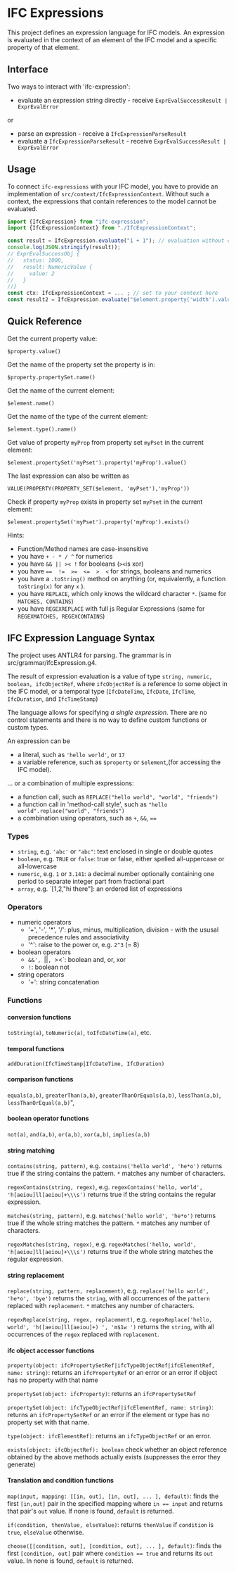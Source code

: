 # IFC Expressions

This project defines an expression language for IFC models. An expression is evaluated in the context of an element of the IFC model and a specific property of that element.

## Interface

Two ways to interact with 'ifc-expression':

- evaluate an expression string directly - receive `ExprEvalSuccessResult | ExprEvalError`

or

- parse an expression - receive a `IfcExpressionParseResult`
- evaluate a `IfcExpressionParseResult` - receive `ExprEvalSuccessResult | ExprEvalError`

## Usage

To connect `ifc-expressions` with your IFC model, you have to provide an
implementation of `src/context/IfcExpressionContext`. Without such a context, the expressions that
contain references to the model cannot be evaluated.

```ts
import {IfcExpression} from "ifc-expression";
import {IfcExpressionContext} from "./IfcExpressionContext";

const result = IfcExpression.evaluate("1 + 1"); // evaluation without context
console.log(JSON.stringify(result));
// ExprEvalSuccessObj {
//   status: 1000,
//   result: NumericValue {
//     value: 2
//   }
//}
const ctx: IfcExpressionContext = ... ; // set to your context here
const result2 = IfcExpression.evaluate("$element.property('width').value() * 2 ", ctx);
```

## Quick Reference

Get the current property value:

`$property.value()`

Get the name of the property set the property is in:

`$property.propertySet.name()`

Get the name of the current element:

`$element.name()`

Get the name of the type of the current element:

`$element.type().name()`

Get value of property `myProp` from property set `myPset` in the current element:

`$element.propertySet('myPset').property('myProp').value()`

The last expression can also be written as

`VALUE(PROPERTY(PROPERTY_SET($element, 'myPset'),'myProp'))`

Check if property `myProp` exists in property set `myPset` in the current element:

`$element.propertySet('myPset').property('myProp').exists()`

Hints:

- Function/Method names are case-insensitive
- you have `+ - * / ^` for numerics
- you have `&& || >< !` for booleans (`><`is xor)
- you have `==  !=  >=  <=  >  <` for strings, booleans and numerics
- you have a `.toString()` method on anything (or, equivalently, a function `toString(x)` for any `x` ).
- you have `REPLACE`, which only knows the wildcard character `*`. (same for `MATCHES, CONTAINS`)
- you have `REGEXREPLACE` with full js Regular Expressions (same for `REGEXMATCHES, REGEXCONTAINS`)

## IFC Expression Language Syntax

The project uses ANTLR4 for parsing. The grammar is in src/grammar/ifcExpression.g4.

The result of expression evaluation is a value of type `string, numeric, boolean, ifcObjectRef`, where `ifcObjectRef` is a reference to some object in the IFC model, or a temporal type (`IfcDateTime`, `IfcDate`, `IfcTime`, `IfcDuration`, and `IfcTimeStamp`)

The language allows for specifying _a single expression_. There are no control statements and there is no way
to define custom functions or custom types.

An expression can be

- a literal, such as `'hello world'`, or `17`
- a variable reference, such as `$property` or `$element`,(for accessing the IFC model).

... or a combination of multiple expressions:

- a function call, such as `REPLACE("hello world", "world", "friends")`
- a function call in 'method-call style', such as `"hello world".replace("world", "friends")`
- a combination using operators, such as `+`, `&&`, `==`

### Types

- `string`, e.g. `'abc'` or `"abc"`: text enclosed in single or double quotes
- `boolean`, e.g. `TRUE` or `false`: true or false, either spelled all-uppercase or all-lowercase
- `numeric`, e.g. `1` or `3.141`: a decimal number optionally containing one period to separate integer part from fractional part
- `array`, e.g. `[1,2,"hi there"]: an ordered list of expressions

### Operators

- numeric operators
  - '+', '-', '\*', '/': plus, minus, multiplication, division - with the ususal precedence rules and associativity
  - '^': raise to the power or, e.g. `2^3` (= 8)
- boolean operators
  - `&&', `||`, `><`: boolean and, or, xor
  - `!`: boolean not
- string operators
  - '+': string concatenation

### Functions

#### conversion functions

`toString(a)`, `toNumeric(a)`, `toIfcDateTime(a)`, etc.

#### temporal functions

`addDuration(IfcTimeStamp|IfcDateTime, IfcDuration)`

#### comparison functions

`equals(a,b)`, `greaterThan(a,b)`, `greaterThanOrEquals(a,b)`, `lessThan(a,b)`, `lessThanOrEqual(a,b)`",

#### boolean operator functions

`not(a)`, `and(a,b)`, `or(a,b)`, `xor(a,b)`, `implies(a,b)`

#### string matching

`contains(string, pattern)`, e.g. `contains('hello world', 'he*o')` returns true if the string contains the pattern. `*` matches any number of characters.

`regexContains(string, regex)`, e.g. `regexContains('hello, world', 'h[aeiou]ll[aeiou]+\\\s')` returns true if the string contains the regular expression.

`matches(string, pattern)`, e.g. `matches('hello world', 'he*o')` returns true if the whole string matches the pattern. `*` matches any number of characters.

`regexMatches(string, regex)`, e.g. `regexMatches('hello, world', 'h[aeiou]ll[aeiou]+\\\s')` returns true if the whole string matches the regular expression.

#### string replacement

`replace(string, pattern, replacement)`, e.g. `replace('hello world', 'he*o', 'bye')` returns the `string`, with all occurrences of the `pattern` replaced with `replacement`. `*` matches any number of characters.

`regexReplace(string, regex, replacement)`, e.g. `regexReplace('hello, world', 'h([aeiou]ll[aeiou]+) ', 'm$1w ')` returns the `string`, with all occurrences of the `regex` replaced with `replacement`.

#### ifc object accessor functions

`property(object: ifcPropertySetRef|ifcTypeObjectRef|ifcElementRef, name: string)`: returns an `ifcPropertyRef` or an error or an error if object has no property with that name

`propertySet(object: ifcProperty)`: returns an `ifcPropertySetRef`

`propertySet(object: ifcTypeObjectRef|ifcElementRef, name: string)`: returns an `ifcPropertySetRef` or an error if the element or type has no property set with that name.

`type(object: ifcElementRef)`: returns an `ifcTypeObjectRef` or an error.

`exists(object: ifcObjectRef): boolean` check whether an object reference obtained by the above methods actually exists (suppresses the error they generate)

#### Translation and condition functions

`map(input, mapping: [[in, out], [in, out], ... ], default)`: finds the first `[in,out]` pair in the specified mapping where `in == input` and returns that pair's `out` value. If none is found, `default` is returned.

`if(condition, thenValue, elseValue)`: returns `thenValue` if `condition` is `true`, `elseValue` otherwise.

`choose([[condition, out], [condition, out], ... ], default)`: finds the first `[condition, out]` pair where `condition == true` and returns its `out` value. In none is found, `default` is returned.
